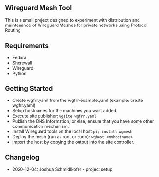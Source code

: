 ## Wireguard Mesh Tool


This is a small project designed to experiment with distribution and maintenance of Wireguard Meshes for private networks using Protocol Routing


## Requirements

 - Fedora
 - Shorewall
 - Wireguard
 - Python


##  Getting Started

 - Create wgfrr.yaml from the wgfrr-example.yaml (example: create wgfrr.yaml)
 - Setup hostnames for the machines you want added.
 - Execute site publisher: `wgsite wgfrr.yaml`
 - Publish the DNS Information, or else, ensure that you have some other communication mechanism.
 - Install Wireguard tools on the local host `pip install wgmesh`
 - Deploy the mesh (run as root or sudo): `wghost <myhostname>`
 - import the host by copying the output into the site controller.

 
 ## Changelog

  - 2020-12-04: Joshua Schmidlkofer - project setup